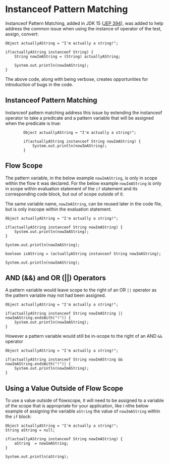 # Instanceof Pattern Matching

Instanceof Pattern Matching, added in JDK 15 ([JEP 394](https://openjdk.java.net/jeps/394)), was added to help address the common issue when using the instance of operator of the test, assign, convert:

```
Object actuallyAString = "I'm actually a string!";
	
if(actuallyAString instanceof String) {
	String nowImAString = (String) actuallyAString;
	
	System.out.println(nowImAString);
}
```

The above code, along with being verbose, creates opportunities for introduction of bugs in the code.

## Instanceof Pattern Matching

Instanceof pattern matching address this issue by extending the instanceof operator to take a predicate and a pattern variable that will be assigned when the predicate is true:

```
		Object actuallyAString = "I'm actually a string!";
		
		if(actuallyAString instanceof String nowImAString) {
			System.out.println(nowImAString);
		}
```

## Flow Scope

The pattern variable, in the below example `nowImAString`, is only in scope within the flow it was declared. For the below example `nowImAString` is only in scope within evaluation statement of the `if` statement and its corresponding code block, but out of scope outside of it. 

The same variable name, `nowImAString`, can be reused later in the code file, but is only inscope within the evaluation statement.


```
Object actuallyAString = "I'm actually a string!";
	
if(actuallyAString instanceof String nowImAString) {
	System.out.println(nowImAString);
}
	
System.out.println(nowImAString);
	
boolean isAString = (actuallyAString instanceof String nowImAString);

System.out.println(nowImAString);
```

## AND (&&) and OR (||) Operators

A pattern variable would leave scope to the right of an OR `||` operator as the pattern variable may not had been assigned.

```
Object actuallyAString = "I'm actually a string!";
	
if(actuallyAString instanceof String nowImAString || nowImAString.endsWith("!")) {
	System.out.println(nowImAString);
}
```

However a  pattern variable would still be in-scope to the right of an AND `&&` operator

```
Object actuallyAString = "I'm actually a string!";
	
if(actuallyAString instanceof String nowImAString && nowImAString.endsWith("!")) {
	System.out.println(nowImAString);
}
```		

## Using a Value Outside of Flow Scope

To use a value outside of flowscope, it will need to be assigned to a variable of the scope that is appropriate for your application, like i nthe below example of assigning the variable `aString` the value of `nowImAString` within the `if` block: 

```
Object actuallyAString = "I'm actually a string!";
String aString = null;
	
if(actuallyAString instanceof String nowImAString) {
	aString  = nowImAString;
}
	
System.out.println(aString);
```